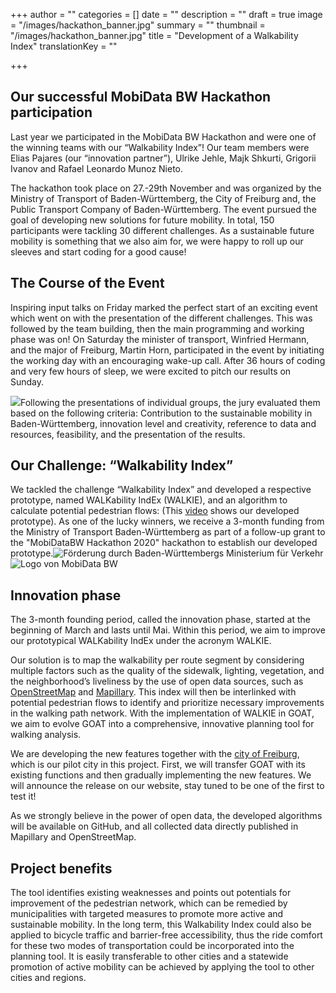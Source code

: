 +++
author = ""
categories = []
date = ""
description = ""
draft = true
image = "/images/hackathon_banner.jpg"
summary = ""
thumbnail = "/images/hackathon_banner.jpg"
title = "Development of a Walkability Index"
translationKey = ""

+++
## Our successful MobiData BW Hackathon participation

Last year we participated in the MobiData BW Hackathon and were one of the winning teams with our “Walkability Index”! Our team members were Elias Pajares (our “innovation partner”), Ulrike Jehle, Majk Shkurti, Grigorii Ivanov and Rafael Leonardo Munoz Nieto.

The hackathon took place on 27.-29th November and was organized by the Ministry of Transport of Baden-Württemberg, the City of Freiburg and, the Public Transport Company of Baden-Württemberg. The event pursued the goal of developing new solutions for future mobility. In total, 150 participants were tackling 30 different challenges. As a sustainable future mobility is something that we also aim for, we were happy to roll up our sleeves and start coding for a good cause!

## The Course of the Event

Inspiring input talks on Friday marked the perfect start of an exciting event which went on with the presentation of the different challenges. This was followed by the team building, then the main programming and working phase was on! On Saturday the minister of transport, Winfried Hermann, and the major of Freiburg, Martin Horn, participated in the event by initiating the working day with an encouraging wake-up call. After 36 hours of coding and very few hours of sleep, we were excited to pitch our results on Sunday.

![](/images/hackathon_team.png)Following the presentations of individual groups, the jury evaluated them based on the following criteria: Contribution to the sustainable mobility in Baden-Württemberg, innovation level and creativity, reference to data and resources, feasibility, and the presentation of the results.

## Our Challenge: “Walkability Index”

We tackled the challenge “Walkability Index” and developed a respective prototype, named WALKability IndEx (WALKIE), and an algorithm to calculate potential pedestrian flows: (This [video](https://vimeo.com/485063701 "GOAT - MobiData BW Hackathon - Walkability Index") shows our developed prototype). As one of the lucky winners, we receive a 3-month funding from the Ministry of Transport Baden-Württemberg as part of a follow-up grant to the "MobiDataBW Hackathon 2020" hackathon to establish our developed prototype.![Förderung durch Baden-Württembergs Ministerium für Verkehr](/images/forderung_bw.png "Gefördert durch Baden-Württemberg")![Logo von MobiData BW](/images/mobidata_bw.png "MobiData BW")

## Innovation phase

The 3-month founding period, called the innovation phase, started at the beginning of March and lasts until Mai. Within this period, we aim to improve our prototypical WALKability IndEx under the acronym WALKIE.

Our solution is to map the walkability per route segment by considering multiple factors such as the quality of the sidewalk, lighting, vegetation, and the neighborhood’s liveliness by the use of open data sources, such as [OpenStreetMap](https://www.openstreetmap.de/ "OpenStreetMap") and [Mapillary](https://www.mapillary.com/ "Mapillary"). This index will then be interlinked with potential pedestrian flows to identify and prioritize necessary improvements in the walking path network. With the implementation of WALKIE in GOAT, we aim to evolve GOAT into a comprehensive, innovative planning tool for walking analysis.

We are developing the new features together with the [city of Freiburg](https://digital.freiburg.de/ "Freiburg digital"), which is our pilot city in this project. First, we will transfer GOAT with its existing functions and then gradually implementing the new features. We will announce the release on our website, stay tuned to be one of the first to test it!

As we strongly believe in the power of open data, the developed algorithms will be available on GitHub, and all collected data directly published in Mapillary and OpenStreetMap.

## Project benefits

The tool identifies existing weaknesses and points out potentials for improvement of the pedestrian network, which can be remedied by municipalities with targeted measures to promote more active and sustainable mobility. In the long term, this Walkability Index could also be applied to bicycle traffic and barrier-free accessibility, thus the ride comfort for these two modes of transportation could be incorporated into the planning tool. It is easily transferable to other cities and a statewide promotion of active mobility can be achieved by applying the tool to other cities and regions.